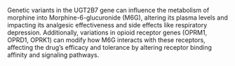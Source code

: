 Genetic variants in the UGT2B7 gene can influence the metabolism of morphine into Morphine-6-glucuronide (M6G), altering its plasma levels and impacting its analgesic effectiveness and side effects like respiratory depression. Additionally, variations in opioid receptor genes (OPRM1, OPRD1, OPRK1) can modify how M6G interacts with these receptors, affecting the drug’s efficacy and tolerance by altering receptor binding affinity and signaling pathways.